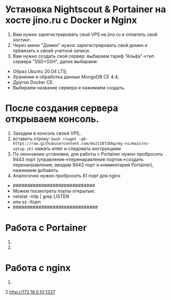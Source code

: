 # Установка Nightscout & Portainer на хосте jino.ru c Docker и Nginx
1. Вам нужно зарегистрировать свой VPS на jino.ru и оплатить свой хостинг.
2. Через меню "Домен" нужно зарегистрировать свой домен и прbвязать к своей учетной записи.
3. Вам нужно создать свой сервер: выбираем тариф "Альфа"->тип сервера "SSD+SSH", далее выбираем:
  - Образ Ubuntu 20.04 LTS;
  - Хранение и обработка данных MongoDB CE 4.4;
  - Другое Docker CE.
  - Выбираем название сервера и нажимаем создать.

# После создания сервера открываем консоль.

1. Заходим в консоль своей VPS,
2. вставить строку: `bash <(wget -qO- https://raw.githubusercontent.com/mo211073bkp/my-ns/main/ns-setup.sh)` нажать enter и следовать инструкциям
3. По окончанию установки, для работы с Portainer нужно пробросить 9443 порт (управление->перенаравление портов->создать перенаправление, вводим 9443 порт и комментарий Portainer), нажимаем добавить.
4. Аналогично нужно пробросить 81 порт для nginx
 - #############################
 - Можем посмотреть порты открытые:
 - netstat -ntlp | grep LISTEN
 - или ss -ltupn
 - ##############################

# Работа с Portainer
1.
2.

# Работа с nginx
1.
2.http://172.18.0.10:1337




